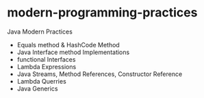 # modern-programming-practices
Java Modern Practices

- Equals method & HashCode Method
- Java Interface method Implementations
- functional Interfaces
- Lambda Expressions
- Java Streams, Method References, Constructor Reference
- Lambda Querries
- Java Generics
